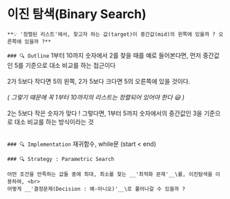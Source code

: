
이진 탐색(Binary Search)
===

``` 
**💡 '정렬된 리스트'에서, 찾고자 하는 값(target)이 중간값(mid)의 왼쪽에 있을까 ? 오른쪽에 있을까 ?** 
```


```### 🔍 Outline```
1부터 10까지 숫자에서 2를 찾을 때를 예로 들어본다면,  먼저 중간값인 5를 기준으로 대소 비교를 하는 접근이다<br><br>
2가 5보다 작다면 5의 왼쪽, 2가 5보다 크다면 5의 오른쪽에 있을 것이다. <br><br>
_( 그렇기 때문에 꼭 1부터 10까지의 리스트는 정렬되어 있어야 한다 😃 )_<br><br>
2는 5보다 작은 숫자가 맞다 ! 그렇다면, 1부터 5까지 숫자에서의 중간값인 3을 기준으로 대소 비교를 하는 방식이라는 것 <br><br>





```### 🔍 Implementation```
재귀함수, while문 (start < end)


```### 🔍 Strategy : Parametric Search```
```
어떤 조건을 만족하는 값들 중에 최대, 최소를 찾는 __'최적화 문제'__\를, 이진탐색을 이용하여, <br>
어떻게 __'결정문제(Decision : 예-아니오)'__\로 풀어나갈 수 있을까 ?

```

